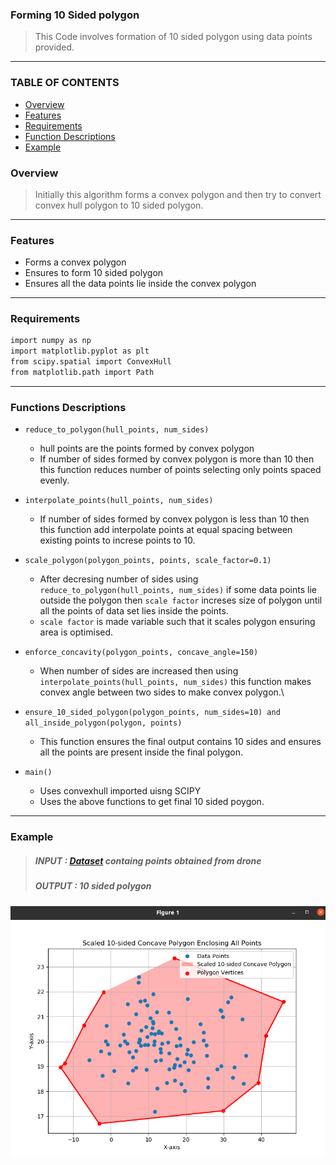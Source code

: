 ### Forming 10 Sided polygon 
> This Code involves formation of 10 sided polygon using data points provided.
***
### TABLE OF CONTENTS
- [Overview](#Overview)
- [Features](#Features)
- [Requirements](#Requirements)
- [Function Descriptions](#Function-Descriptions)
- [Example](#Example)

### Overview
> Initially this algorithm forms a convex polygon and then try to convert convex hull polygon to 10 sided polygon.
***

### Features
- Forms a convex polygon
- Ensures to form 10 sided polygon
- Ensures all the data points lie inside the convex polygon
***

### Requirements
```bash
import numpy as np
import matplotlib.pyplot as plt
from scipy.spatial import ConvexHull
from matplotlib.path import Path
```
***

### Functions Descriptions
- `reduce_to_polygon(hull_points, num_sides)`<br>
     - hull points are the points formed by convex polygon
     - If number of sides formed by convex polygon is more than 10 then this function reduces number of points selecting only points spaced evenly.

- `interpolate_points(hull_points, num_sides)`<br>
    - If number of sides formed by convex polygon is less than 10 then
    this function add interpolate points at equal spacing between existing points to increse points to 10.

- `scale_polygon(polygon_points, points, scale_factor=0.1)`<br>
    - After decresing number of sides using `reduce_to_polygon(hull_points, num_sides)` if some data points lie outside the polygon then `scale factor` increses size of polygon until all the points of data set lies inside the points.
    - `scale factor` is made variable such that it scales polygon ensuring area is optimised.

- `enforce_concavity(polygon_points, concave_angle=150)`<br>
    - When number of sides are increased then using `interpolate_points(hull_points, num_sides)` this function makes convex angle between two sides to make convex polygon.\

- `ensure_10_sided_polygon(polygon_points, num_sides=10) and all_inside_polygon(polygon, points)`<br>
    - This function ensures the final output contains 10 sides and ensures all the points are present inside the final polygon.

- `main()`<br>
    - Uses convexhull imported uisng SCIPY 
    - Uses the above functions to get final 10 sided poygon.
***

### Example
> ##### INPUT : [Dataset](data.csv) containg points obtained from drone
> ##### OUTPUT : 10 sided polygon 
![Alt text](image.png)



